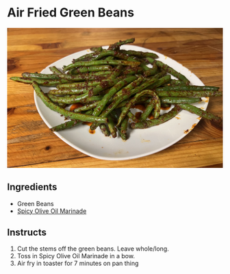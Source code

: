 # Air Fried Green Beans

![](Air_Fried_Green_Beans.jpg)

## Ingredients
 
* Green Beans
* [Spicy Olive Oil Marinade](../Marinades/Spicy_Olive_Oil.md)

## Instructs

1. Cut the stems off the green beans. Leave whole/long.
2. Toss in Spicy Olive Oil Marinade in a bow.
3. Air fry in toaster for 7 minutes on pan thing